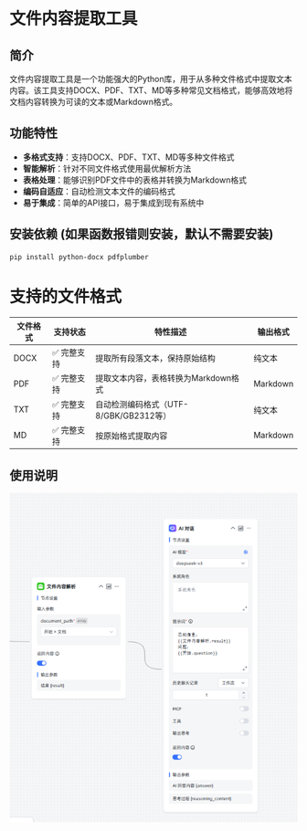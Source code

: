 # 文件内容提取工具

## 简介
文件内容提取工具是一个功能强大的Python库，用于从多种文件格式中提取文本内容。该工具支持DOCX、PDF、TXT、MD等多种常见文档格式，能够高效地将文档内容转换为可读的文本或Markdown格式。

## 功能特性
- **多格式支持**：支持DOCX、PDF、TXT、MD等多种文件格式
- **智能解析**：针对不同文件格式使用最优解析方法
- **表格处理**：能够识别PDF文件中的表格并转换为Markdown格式
- **编码自适应**：自动检测文本文件的编码格式
- **易于集成**：简单的API接口，易于集成到现有系统中

## 安装依赖 (如果函数报错则安装，默认不需要安装)
```bash
pip install python-docx pdfplumber 
```
# 支持的文件格式

| 文件格式 | 支持状态 | 特性描述 | 输出格式 |
|---------|---------|----------|----------|
| DOCX | ✅ 完整支持 | 提取所有段落文本，保持原始结构 | 纯文本 |
| PDF | ✅ 完整支持 | 提取文本内容，表格转换为Markdown格式 | Markdown |
| TXT | ✅ 完整支持 | 自动检测编码格式（UTF-8/GBK/GB2312等） | 纯文本 |
| MD | ✅ 完整支持 | 按原始格式提取内容 | Markdown |

## 使用说明
![示例](./img_1.png)